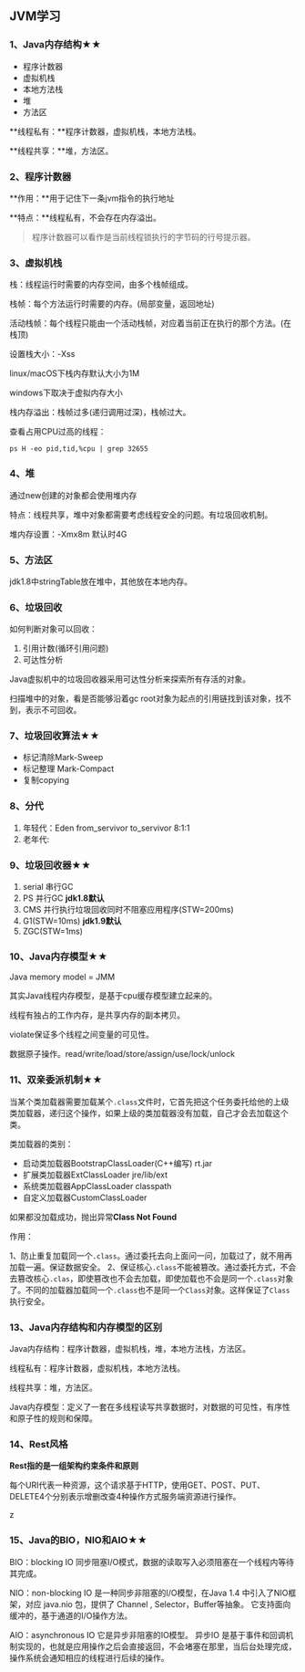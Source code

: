 ## JVM学习

### 1、Java内存结构★★

- 程序计数器
- 虚拟机栈
- 本地方法栈
- 堆
- 方法区

**线程私有：**程序计数器，虚拟机栈，本地方法栈。

**线程共享：**堆，方法区。

### 2、程序计数器

**作用：**用于记住下一条jvm指令的执行地址

**特点：**线程私有，不会存在内存溢出。

> 程序计数器可以看作是当前线程锁执行的字节码的行号提示器。

### 3、虚拟机栈

栈：线程运行时需要的内存空间，由多个栈帧组成。

栈帧：每个方法运行时需要的内存。(局部变量，返回地址)

活动栈帧：每个线程只能由一个活动栈帧，对应着当前正在执行的那个方法。(在栈顶)

设置栈大小：-Xss

linux/macOS下栈内存默认大小为1M

windows下取决于虚拟内存大小

栈内存溢出：栈帧过多(递归调用过深)，栈帧过大。

查看占用CPU过高的线程：

```shell
ps H -eo pid,tid,%cpu | grep 32655 
```

### 4、堆

通过new创建的对象都会使用堆内存

特点：线程共享，堆中对象都需要考虑线程安全的问题。有垃圾回收机制。

堆内存设置：-Xmx8m 默认时4G

### 5、方法区

jdk1.8中stringTable放在堆中，其他放在本地内存。

### 6、垃圾回收

如何判断对象可以回收：

1. 引用计数(循环引用问题)
2. 可达性分析

Java虚拟机中的垃圾回收器采用可达性分析来探索所有存活的对象。

扫描堆中的对象，看是否能够沿着gc root对象为起点的引用链找到该对象，找不到，表示不可回收。

### 7、垃圾回收算法★★

- 标记清除Mark-Sweep
- 标记整理 Mark-Compact
- 复制copying

### 8、分代

1. 年轻代：Eden from_servivor to_servivor 8:1:1
2. 老年代:

### 9、垃圾回收器★★

1. serial 串行GC
2. PS 并行GC **jdk1.8默认**
3. CMS 并行执行垃圾回收同时不阻塞应用程序(STW=200ms)
4. G1(STW=10ms)  **jdk1.9默认**
5. ZGC(STW=1ms) 

### 10、Java内存模型★★

Java memory model = JMM

其实Java线程内存模型，是基于cpu缓存模型建立起来的。

线程有独占的工作内存，是共享内存的副本拷贝。

violate保证多个线程之间变量的可见性。

数据原子操作。read/write/load/store/assign/use/lock/unlock

### 11、双亲委派机制★★

当某个类加载器需要加载某个`.class`文件时，它首先把这个任务委托给他的上级类加载器，递归这个操作，如果上级的类加载器没有加载，自己才会去加载这个类。 

类加载器的类别：

- 启动类加载器BootstrapClassLoader(C++编写) rt.jar
- 扩展类加载器ExtClassLoader jre/lib/ext
- 系统类加载器AppClassLoader classpath
- 自定义加载器CustomClassLoader



如果都没加载成功，抛出异常**Class Not Found**

作用：

1、防止重复加载同一个`.class`。通过委托去向上面问一问，加载过了，就不用再加载一遍。保证数据安全。
2、保证核心`.class`不能被篡改。通过委托方式，不会去篡改核心`.clas`，即使篡改也不会去加载，即使加载也不会是同一个`.class`对象了。不同的加载器加载同一个`.class`也不是同一个`Class`对象。这样保证了`Class`执行安全。

### 13、Java内存结构和内存模型的区别

Java内存结构：程序计数器，虚拟机栈，堆，本地方法栈，方法区。

线程私有：程序计数器，虚拟机栈，本地方法栈。

线程共享：堆，方法区。

Java内存模型：定义了一套在多线程读写共享数据时，对数据的可见性，有序性和原子性的规则和保障。

### 14、Rest风格

**Rest指的是一组架构约束条件和原则** 

每个URI代表一种资源，这个请求基于HTTP，使用GET、POST、PUT、DELETE4个分别表示增删改查4种操作方式服务端资源进行操作。 

z

### 15、Java的BIO，NIO和AIO★★

BIO：blocking IO 同步阻塞I/O模式，数据的读取写入必须阻塞在一个线程内等待其完成。 

NIO：non-blocking IO 是一种同步非阻塞的I/O模型，在Java 1.4 中引入了NIO框架，对应 java.nio 包，提供了 Channel , Selector，Buffer等抽象。 它支持面向缓冲的，基于通道的I/O操作方法。 

AIO：asynchronous IO 它是异步非阻塞的IO模型。 异步IO 是基于事件和回调机制实现的，也就是应用操作之后会直接返回，不会堵塞在那里，当后台处理完成，操作系统会通知相应的线程进行后续的操作。 